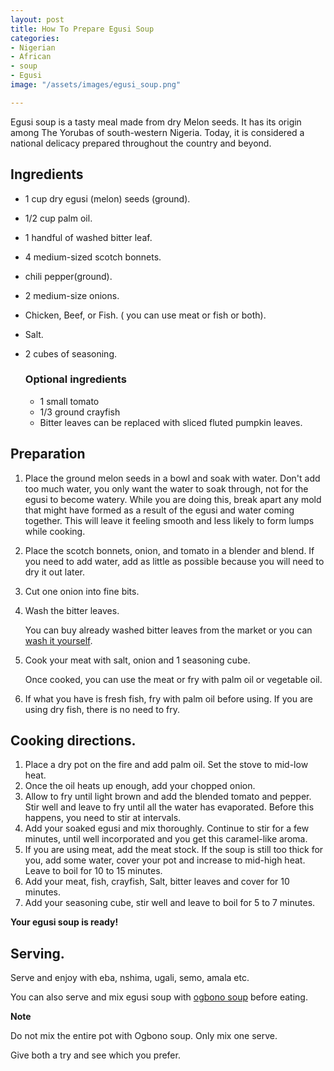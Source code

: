 ```yaml
---
layout: post
title: How To Prepare Egusi Soup
categories:
- Nigerian
- African
- soup
- Egusi
image: "/assets/images/egusi_soup.png"

---
```



Egusi soup is a tasty meal made from dry Melon seeds. It has its origin among The Yorubas of south-western Nigeria. Today, it is considered a national delicacy prepared throughout the country and beyond.

## Ingredients

* 1 cup dry egusi (melon) seeds (ground).
* 1/2 cup palm oil.
* 1 handful of washed bitter leaf.
* 4 medium-sized scotch bonnets.
* chili pepper(ground).
* 2 medium-size onions.
* Chicken, Beef, or Fish. ( you can use meat or fish or both).
* Salt.
* 2 cubes of seasoning.

  ### Optional ingredients
  * 1 small tomato
  * 1/3 ground crayfish
  * Bitter leaves can be replaced with sliced fluted pumpkin leaves.

## Preparation

1. Place the ground melon seeds in a bowl and soak with water.
   Don't add too much water, you only want the water to soak through, not for the egusi to become watery. While you are doing this,  break apart any mold that might have formed as a result of the egusi and water coming together. This will leave it feeling smooth and less likely to form lumps while cooking.
2. Place the scotch bonnets, onion, and tomato in a
   blender and blend. If you need to add water, add as little as possible because you will need to dry it out later.
3. Cut one onion into fine bits.
4. Wash the bitter leaves.

   You can buy already washed bitter leaves from the market or you can [wash it yourself](/how-to-wash-bitter-leaves).

5. Cook your meat with salt, onion and 1 seasoning cube.

   Once cooked, you can use the meat or fry with palm oil or vegetable oil.
6. If what you have is fresh fish, fry with palm oil before using. If you are using dry fish, there is no need to fry.

## Cooking directions.

1. Place a dry pot on the fire and add palm oil. Set the stove to mid-low heat.
2. Once the oil heats up enough, add your chopped onion.
3. Allow to fry until light brown and add the blended tomato and pepper. Stir well and leave to fry until all the water has evaporated. Before this happens, you need to stir at intervals.
4. Add your soaked egusi and mix thoroughly. Continue to stir for a few minutes, until
   well incorporated and you get this caramel-like aroma.
5. If you are using meat, add the meat stock. If the soup is still too thick
   for you, add some water, cover your pot and increase to mid-high heat. Leave to boil for 10 to 15 minutes.
6. Add your meat, fish, crayfish, Salt, bitter leaves and cover for 10 minutes.
7. Add your seasoning cube, stir well and leave to boil for 5 to 7 minutes.

**Your egusi soup is ready!** 

## Serving.

Serve and enjoy with eba, nshima, ugali, semo, amala etc. 

You can also serve and mix egusi soup with [ogbono soup](/how-to-prepare-ogbono-soup/) before eating.

**Note**

 Do not mix the entire pot with Ogbono soup. Only mix one serve.

 Give both a try and see which you prefer.
